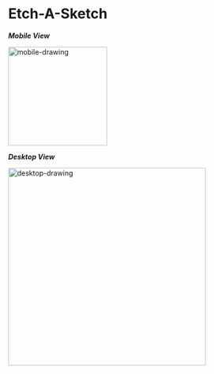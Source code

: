 # Etch-A-Sketch

**_Mobile View_**

<img src="https://user-images.githubusercontent.com/78260766/197653844-b888df87-9070-4f4c-87bd-b062f0fa13ce.png" alt="mobile-drawing" width="200"/>

**_Desktop View_**

<img src="https://user-images.githubusercontent.com/78260766/197654516-cef2bcc3-f6e4-4477-94fd-4b1c7560efa1.png" alt="desktop-drawing" width="400"/>
